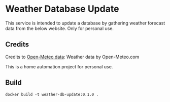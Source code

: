 # Weather Database Update
This service is intended to update a database by gathering weather forecast data from the below website.
Only for personal use.

## Credits
Credits to [Open-Meteo data](https://open-meteo.com/): Weather data by Open-Meteo.com

This is a home automation project for personal use.

## Build
```docker build -t weather-db-update:0.1.0 .```